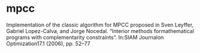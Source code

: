 # mpcc
Implementation of the classic algorithm for MPCC proposed in 
Sven  Leyffer,  Gabriel  Lopez-Calva,  and  Jorge  Nocedal.  “Interior  methods  formathematical programs with complementarity constraints”. In:SIAM Journalon Optimization17.1 (2006), pp. 52–77
